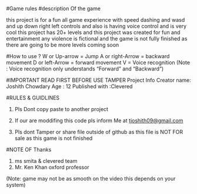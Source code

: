 #Game rules
#description Of the game

this project is for a fun all game experience with speed dashing and wasd and up
down right left controls
and also is having voice control and is very cool this project has 20+ levels and this
project was created
for fun and entertainment any violence is fictional and the game is not fully
finished as there are going
to be more levels coming soon

#How to use ?
W or Up-arrow = Jump
A or right-Arrow = backward movement
D or left-Arrow = forward movement
V = Voice recognition (Note : Voice recognition only
understands “Forward” and “Backward”)

#IMPORTANT READ FIRST BEFORE USE TAMPER
Project Info
Creator name: Joshith Chowdary
Age : 12
Published with :Clevered

#RULES &amp; GUIDLINES

1) Pls Dont copy paste to another project

2) If our are moddifing this code pls inform Me at
tjoshith09@gmail.com

3) Pls dont Tamper or share file outside of github as this file is NOT
FOR sale as this game is not finished

#NOTE OF Thanks
1) ms smita &amp; clevered team
2) Mr. Ken Khan oxford professor

(Note: game may not be as smooth on the video this depends on your
system)
